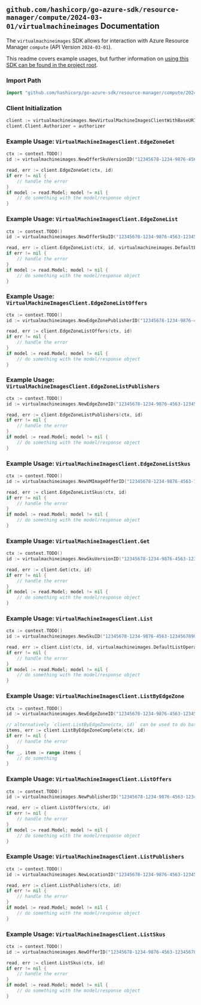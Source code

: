
## `github.com/hashicorp/go-azure-sdk/resource-manager/compute/2024-03-01/virtualmachineimages` Documentation

The `virtualmachineimages` SDK allows for interaction with Azure Resource Manager `compute` (API Version `2024-03-01`).

This readme covers example usages, but further information on [using this SDK can be found in the project root](https://github.com/hashicorp/go-azure-sdk/tree/main/docs).

### Import Path

```go
import "github.com/hashicorp/go-azure-sdk/resource-manager/compute/2024-03-01/virtualmachineimages"
```


### Client Initialization

```go
client := virtualmachineimages.NewVirtualMachineImagesClientWithBaseURI("https://management.azure.com")
client.Client.Authorizer = authorizer
```


### Example Usage: `VirtualMachineImagesClient.EdgeZoneGet`

```go
ctx := context.TODO()
id := virtualmachineimages.NewOfferSkuVersionID("12345678-1234-9876-4563-123456789012", "location", "edgeZone", "publisherName", "offer", "skus", "version")

read, err := client.EdgeZoneGet(ctx, id)
if err != nil {
	// handle the error
}
if model := read.Model; model != nil {
	// do something with the model/response object
}
```


### Example Usage: `VirtualMachineImagesClient.EdgeZoneList`

```go
ctx := context.TODO()
id := virtualmachineimages.NewOfferSkuID("12345678-1234-9876-4563-123456789012", "location", "edgeZone", "publisherName", "offer", "skus")

read, err := client.EdgeZoneList(ctx, id, virtualmachineimages.DefaultEdgeZoneListOperationOptions())
if err != nil {
	// handle the error
}
if model := read.Model; model != nil {
	// do something with the model/response object
}
```


### Example Usage: `VirtualMachineImagesClient.EdgeZoneListOffers`

```go
ctx := context.TODO()
id := virtualmachineimages.NewEdgeZonePublisherID("12345678-1234-9876-4563-123456789012", "location", "edgeZone", "publisherName")

read, err := client.EdgeZoneListOffers(ctx, id)
if err != nil {
	// handle the error
}
if model := read.Model; model != nil {
	// do something with the model/response object
}
```


### Example Usage: `VirtualMachineImagesClient.EdgeZoneListPublishers`

```go
ctx := context.TODO()
id := virtualmachineimages.NewEdgeZoneID("12345678-1234-9876-4563-123456789012", "location", "edgeZone")

read, err := client.EdgeZoneListPublishers(ctx, id)
if err != nil {
	// handle the error
}
if model := read.Model; model != nil {
	// do something with the model/response object
}
```


### Example Usage: `VirtualMachineImagesClient.EdgeZoneListSkus`

```go
ctx := context.TODO()
id := virtualmachineimages.NewVMImageOfferID("12345678-1234-9876-4563-123456789012", "location", "edgeZone", "publisherName", "offer")

read, err := client.EdgeZoneListSkus(ctx, id)
if err != nil {
	// handle the error
}
if model := read.Model; model != nil {
	// do something with the model/response object
}
```


### Example Usage: `VirtualMachineImagesClient.Get`

```go
ctx := context.TODO()
id := virtualmachineimages.NewSkuVersionID("12345678-1234-9876-4563-123456789012", "location", "publisherName", "offer", "skus", "version")

read, err := client.Get(ctx, id)
if err != nil {
	// handle the error
}
if model := read.Model; model != nil {
	// do something with the model/response object
}
```


### Example Usage: `VirtualMachineImagesClient.List`

```go
ctx := context.TODO()
id := virtualmachineimages.NewSkuID("12345678-1234-9876-4563-123456789012", "location", "publisherName", "offer", "skus")

read, err := client.List(ctx, id, virtualmachineimages.DefaultListOperationOptions())
if err != nil {
	// handle the error
}
if model := read.Model; model != nil {
	// do something with the model/response object
}
```


### Example Usage: `VirtualMachineImagesClient.ListByEdgeZone`

```go
ctx := context.TODO()
id := virtualmachineimages.NewEdgeZoneID("12345678-1234-9876-4563-123456789012", "location", "edgeZone")

// alternatively `client.ListByEdgeZone(ctx, id)` can be used to do batched pagination
items, err := client.ListByEdgeZoneComplete(ctx, id)
if err != nil {
	// handle the error
}
for _, item := range items {
	// do something
}
```


### Example Usage: `VirtualMachineImagesClient.ListOffers`

```go
ctx := context.TODO()
id := virtualmachineimages.NewPublisherID("12345678-1234-9876-4563-123456789012", "location", "publisherName")

read, err := client.ListOffers(ctx, id)
if err != nil {
	// handle the error
}
if model := read.Model; model != nil {
	// do something with the model/response object
}
```


### Example Usage: `VirtualMachineImagesClient.ListPublishers`

```go
ctx := context.TODO()
id := virtualmachineimages.NewLocationID("12345678-1234-9876-4563-123456789012", "location")

read, err := client.ListPublishers(ctx, id)
if err != nil {
	// handle the error
}
if model := read.Model; model != nil {
	// do something with the model/response object
}
```


### Example Usage: `VirtualMachineImagesClient.ListSkus`

```go
ctx := context.TODO()
id := virtualmachineimages.NewOfferID("12345678-1234-9876-4563-123456789012", "location", "publisherName", "offer")

read, err := client.ListSkus(ctx, id)
if err != nil {
	// handle the error
}
if model := read.Model; model != nil {
	// do something with the model/response object
}
```
